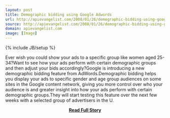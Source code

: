 ```yaml
---
layout: post
title: Demographic bidding using Google Adwords
url: http://apievangelist.com/2008/01/26/demographic-bidding-using-google-adwords/
source: http://apievangelist.com/2008/01/26/demographic-bidding-using-google-adwords/
domain: apievangelist.com
image: [Image]
---
```

{% include JB/setup %}<p>Ever wish you could show your ads to a specific group like women aged 25-34?Want to see how your ads perform with certain demographic groups and then adjust your bids accordingly?Google is introducing a new demographic bidding feature from AdWords.Demographic bidding helps you display your ads to specific gender and age group audiences on some sites in the Google content network, giving you more control over who your audience is and greater insight into how your ads perform with certain demographic groups.They will start testing this feature over the next few weeks with a selected group of advertisers in the U.</p>
<center><p><a href="http://apievangelist.com/2008/01/26/demographic-bidding-using-google-adwords/" style='padding:25px; font-sze:18px; font-weight: bold;'>Read Full Story</a></p></center>
